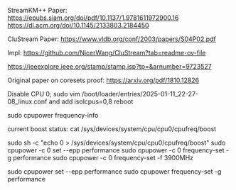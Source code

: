 StreamKM++ Paper:
https://epubs.siam.org/doi/pdf/10.1137/1.9781611972900.16
https://dl.acm.org/doi/10.1145/2133803.2184450

CluStream Paper:
https://www.vldb.org/conf/2003/papers/S04P02.pdf

Impl:
https://github.com/NicerWang/CluStream?tab=readme-ov-file


https://ieeexplore.ieee.org/stamp/stamp.jsp?tp=&arnumber=9723527


Original paper on coresets proof:
https://arxiv.org/pdf/1810.12826



Disable CPU 0;
sudo vim /boot/loader/entries/2025-01-11_22-27-08_linux.conf 
and add isolcpus=0,8
reboot

<!-- powersave -->
<!-- sudo cpupower set --epp balance_performance -->

<!-- info about cpupower -->
sudo cpupower frequency-info

current boost status: cat /sys/devices/system/cpu/cpu0/cpufreq/boost

sudo sh -c "echo 0 > /sys/devices/system/cpu/cpu0/cpufreq/boost"
sudo cpupower -c 0 set --epp performance
sudo cpupower -c 0 frequency-set -g performance
sudo cpupower -c 0 frequency-set -f 3900MHz


sudo cpupower set --epp performance
sudo cpupower frequency-set -g performance
